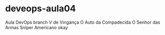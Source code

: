 # deveops-aula04
Aula DevOps branch
V de Vingança
O Auto da Compadecida
O Senhor das Armas
Sniper Americano
okay